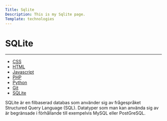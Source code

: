 ```yaml
---
Title: Sqlite
Description: This is my Sqlite page.
Template: technologies
---
```


# SQLite
----------------------------------

<div class="grid-2">
  <div class="sidebar">
    <ul>
        <li><a href="css">CSS</a></li>
        <li><a href="html">HTML</a></li>
        <li><a href="javascript">Javascript</a></li>
        <li><a href="php">PHP</a></li>
        <li><a href="python">Python</a></li>
        <li><a href="git">Git</a></li>
        <li><a href="sqlite">SQLite</a></li>
    </ul>
  </div>

  <div class="single">
    <p>SQLite är en filbaserad databas som använder sig av frågespråket Structured Query Language (SQL). Datatyper som man kan använda sig av är begränsade i förhållande till exempelvis MySQL eller PostGreSQL.</p>

</div>
